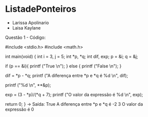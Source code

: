 # ListadePonteiros
- Larissa Apolinario
- Laisa Kaylane


Questão 1 -
Código:

#include <stdio.h>
#include <math.h>

int main(void) {
  int i = 3, j = 5;
  int *p, *q;
  int dif, exp;
  p = &i;
  q = &j;

  if (p == &i){
    printf ("True \n");
  }
  else {
    printf ("False \n");
  }

  dif = *p - *q;
  printf ("A diferença entre *p e *q é %d \n", dif);

  printf ("%d \n", **&p);

  exp = (3 - *p)/(*q + 7);
  printf ("O valor da expressão é %d \n", exp);

  return 0;
}
-> Saída:
True 
A diferença entre *p e *q é -2 
3 
O valor da expressão é 0
